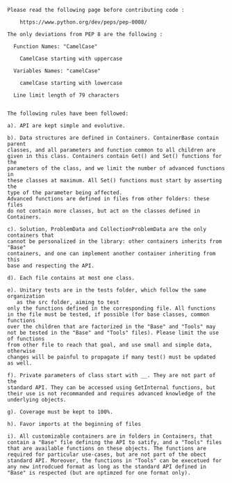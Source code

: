     Please read the following page before contributing code :

        https://www.python.org/dev/peps/pep-0008/

    The only deviations from PEP 8 are the following :

      Function Names: "CamelCase"

        CamelCase starting with uppercase

      Variables Names: "camelCase"

        camelCase starting with lowercase

      Line limit length of 79 characters


    The following rules have been followed:

    a). API are kept simple and evolutive.

    b). Data structures are defined in Containers. ContainerBase contain parent
	classes, and all parameters and function common to all children are
    given in this class. Containers contain Get() and Set() functions for the
	parameters of the class, and we limit the number of advanced functions in
	these classes at maximum. All Set() functions must start by asserting the
	type of the parameter being affected.
	Advanced functions are defined in files from other folders: these files
	do not contain more classes, but act on the classes defined in Containers.

    c). Solution, ProblemData and CollectionProblemData are the only containers that
	cannot be personalized in the library: other containers inherits from "Base"
	containers, and one can implement another container inheriting from this
	base and respecting the API.

    d). Each file contains at most one class.

    e). Unitary tests are in the tests folder, which follow the same organization
       as the src folder, aiming to test
    only the functions defined in the corresponding file. All functions
    in the file must be tested, if possible (for base classes, common functions
    over the children that are factorized in the "Base" and "Tools" may
    not be tested in the "Base" and "Tools" files). Please limit the use of functions
    from other file to reach that goal, and use small and simple data, otherwise
    changes will be painful to propagate if many test() must be updated
    as well.

    f). Private parameters of class start with __. They are not part of the
	standard API. They can be accessed using GetInternal functions, but
	their use is not recommanded and requires advanced knowledge of the
	underlying objects.

    g). Coverage must be kept to 100%.

    h). Favor imports at the beginning of files

    i). All customizable containers are in folders in Containers, that contain a "Base" file defining the API to satify, and a "Tools" files that are available functions on these objects. The functions are required for particular use-cases, but are not part of the obect standard API. Moreover, the functions in "Tools" can be execetued for any new introdcued format as long as the standard API defined in "Base" is respected (but are optimzed for one format only).

